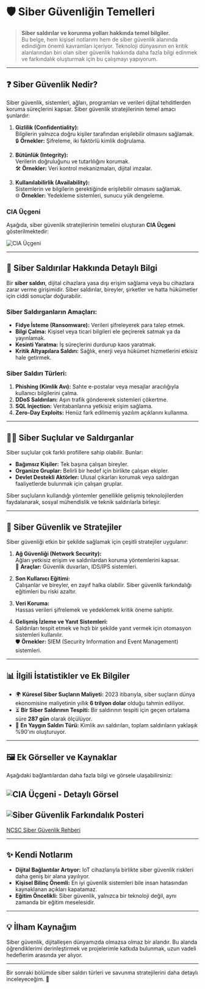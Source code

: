 # 🛡️ Siber Güvenliğin Temelleri

> **Siber saldırılar ve korunma yolları hakkında temel bilgiler.**  
> Bu belge, hem kişisel notlarımı hem de siber güvenlik alanında edindiğim önemli kavramları içeriyor. Teknoloji dünyasının en kritik alanlarından biri olan siber güvenlik hakkında daha fazla bilgi edinmek ve farkındalık oluşturmak için bu çalışmayı yapıyorum.

---

## ❓ Siber Güvenlik Nedir?

Siber güvenlik, sistemleri, ağları, programları ve verileri dijital tehditlerden koruma süreçlerini kapsar. Siber güvenlik stratejilerinin temel amacı şunlardır:

1. **Gizlilik (Confidentiality):**  
   Bilgilerin yalnızca doğru kişiler tarafından erişilebilir olmasını sağlamak.  
   🔒 **Örnekler:** Şifreleme, iki faktörlü kimlik doğrulama.

2. **Bütünlük (Integrity):**  
   Verilerin doğruluğunu ve tutarlılığını korumak.  
   🛠️ **Örnekler:** Veri kontrol mekanizmaları, dijital imzalar.

3. **Kullanılabilirlik (Availability):**  
   Sistemlerin ve bilgilerin gerektiğinde erişilebilir olmasını sağlamak.  
   🌐 **Örnekler:** Yedekleme sistemleri, sunucu yük dengeleme.

### CIA Üçgeni
Aşağıda, siber güvenlik stratejilerinin temelini oluşturan **CIA Üçgeni** gösterilmektedir:

![CIA Üçgeni](https://cdn.prod.website-files.com/5ff66329429d880392f6cba2/66a372b4a3d814c4fc284041_63fdd44daa2d3e1f527b40e7_CIA%2520Triad.jpeg)

---

## 🚨 Siber Saldırılar Hakkında Detaylı Bilgi

Bir **siber saldırı**, dijital cihazlara yasa dışı erişim sağlama veya bu cihazlara zarar verme girişimidir. Siber saldırılar, bireyler, şirketler ve hatta hükümetler için ciddi sonuçlar doğurabilir.

### Siber Saldırganların Amaçları:
- **Fidye İsteme (Ransomware):** Verileri şifreleyerek para talep etmek.  
- **Bilgi Çalma:** Kişisel veya ticari bilgileri ele geçirerek satmak ya da yayınlamak.  
- **Kesinti Yaratma:** İş süreçlerini durdurup kaos yaratmak.  
- **Kritik Altyapılara Saldırı:** Sağlık, enerji veya hükümet hizmetlerini etkisiz hale getirmek.

### Siber Saldırı Türleri:
1. **Phishing (Kimlik Avı):** Sahte e-postalar veya mesajlar aracılığıyla kullanıcı bilgilerini çalma.  
2. **DDoS Saldırıları:** Aşırı trafik göndererek sistemleri çökertme.  
3. **SQL Injection:** Veritabanlarına yetkisiz erişim sağlama.  
4. **Zero-Day Exploits:** Henüz fark edilmemiş yazılım açıklarını kullanma.

---

## 🕵️‍♂️ Siber Suçlular ve Saldırganlar

Siber suçlular çok farklı profillere sahip olabilir. Bunlar:
- **Bağımsız Kişiler:** Tek başına çalışan bireyler.  
- **Organize Gruplar:** Belirli bir hedef için birlikte çalışan ekipler.  
- **Devlet Destekli Aktörler:** Ulusal çıkarları korumak veya saldırgan faaliyetlerde bulunmak için çalışan gruplar.

Siber suçluların kullandığı yöntemler genellikle gelişmiş teknolojilerden faydalanarak, sosyal mühendislik ve teknik saldırılarla birleşir.

---

## 🔐 Siber Güvenlik ve Stratejiler

Siber güvenliği etkin bir şekilde sağlamak için çeşitli stratejiler uygulanır:

1. **Ağ Güvenliği (Network Security):**  
   Ağları yetkisiz erişim ve saldırılardan koruma yöntemlerini kapsar.  
   🔑 **Araçlar:** Güvenlik duvarları, IDS/IPS sistemleri.

2. **Son Kullanıcı Eğitimi:**  
   Çalışanlar ve bireyler, en zayıf halka olabilir. Siber güvenlik farkındalığı eğitimleri bu riski azaltır.

3. **Veri Koruma:**  
   Hassas verileri şifrelemek ve yedeklemek kritik öneme sahiptir.

4. **Gelişmiş İzleme ve Yanıt Sistemleri:**  
   Saldırıları tespit etmek ve hızlı bir şekilde yanıt vermek için otomasyon sistemleri kullanılır.  
   🛡️ **Örnekler:** SIEM (Security Information and Event Management) sistemleri.

---

## 📊 İlgili İstatistikler ve Ek Bilgiler

- 🌍 **Küresel Siber Suçların Maliyeti:** 2023 itibarıyla, siber suçların dünya ekonomisine maliyetinin yıllık **6 trilyon dolar** olduğu tahmin ediliyor.  
- ⏳ **Bir Siber Saldırının Tespiti:** Bir saldırının tespiti için geçen ortalama süre **287 gün** olarak ölçülüyor.  
- 🔗 **En Yaygın Saldırı Türü:** Kimlik avı saldırıları, toplam saldırıların yaklaşık %90'ını oluşturuyor.

---

## 🖼️ Ek Görseller ve Kaynaklar

Aşağıdaki bağlantılardan daha fazla bilgi ve görsele ulaşabilirsiniz:

![CIA Üçgeni - Detaylı Görsel](https://cdn.sketchbubble.com/pub/media/catalog/product/optimized1/5/9/597a98d99dee1d1ad6d42182caa790dac2103c51848487a1fec6cfe7b130268b/confidentiality-integrity-availability-slide1.png)
---
![Siber Güvenlik Farkındalık Posteri](https://www.dsci.in/files/content/page/2023/csam21-banner.jpg)
   ---
[NCSC Siber Güvenlik Rehberi](https://www.ncsc.gov.uk/)

---

## ✨ Kendi Notlarım

- **Dijital Bağlantılar Artıyor:** IoT cihazlarıyla birlikte siber güvenlik riskleri daha geniş bir alana yayılıyor.  
- **Kişisel Bilinç Önemli:** En iyi güvenlik sistemleri bile insan hatasından kaynaklanan açıkları kapatamaz.  
- **Eğitim Öncelikli:** Siber güvenlik, yalnızca bir teknoloji değil, aynı zamanda bir eğitim meselesidir.

---

## 💡 İlham Kaynağım

Siber güvenlik, dijitalleşen dünyamızda olmazsa olmaz bir alandır. Bu alanda öğrendiklerimi derinleştirmek ve projelerimle katkıda bulunmak, uzun vadeli hedeflerim arasında yer alıyor.

---

Bir sonraki bölümde siber saldırı türleri ve savunma stratejilerini daha detaylı inceleyeceğim. 🚀
